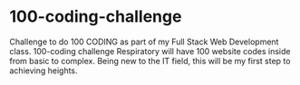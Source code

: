 # 100-coding-challenge
 Challenge to do 100 CODING as part of my Full Stack Web Development class.
 100-coding challenge Respiratory will have 100 website codes inside from basic to complex. 
 Being new to the IT field, this will be my first step to achieving heights.
